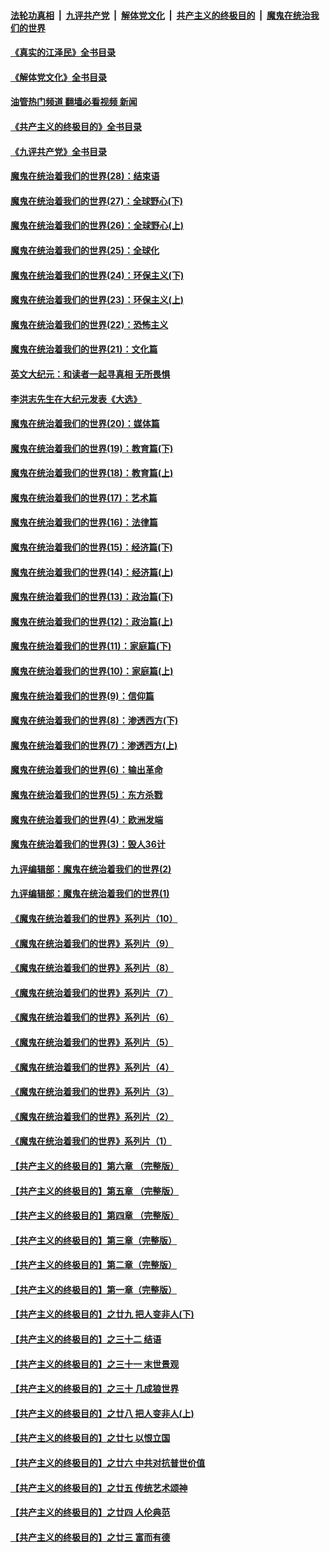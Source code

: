 ####  [法轮功真相](../../../../basic/blob/master/README.md?t=09110701) &nbsp;|&nbsp; [九评共产党](../../../../9ping.md/blob/master/README.md?t=09110701) &nbsp;|&nbsp; [解体党文化](../../../../jtdwh.md/blob/master/README.md?t=09110701)  &nbsp;|&nbsp; [共产主义的终极目的](../../../../gczydzjmd.md/blob/master/README.md?t=09110701) &nbsp;|&nbsp; [魔鬼在统治我们的世界](../../../../mgztzwmdsj.md/blob/master/README.md?t=09110701) 

#### [《真实的江泽民》全书目录](../pages/nsc422/n13721399.md?t=09110701) 

#### [《解体党文化》全书目录](../pages/nsc422/n13721157.md?t=09110701) 

#### [油管热门频道 翻墙必看视频 新闻](http://45.76.130.85:81/youtube.html?09110701)

#### [《共产主义的终极目的》全书目录](../pages/nsc422/n13721048.md?t=09110701) 

#### [《九评共产党》全书目录](../pages/nsc422/n13708085.md?t=09110701) 

#### [魔鬼在统治着我们的世界(28)：结束语](../pages/nsc422/n10936246.md?t=09110701) 

#### [魔鬼在统治着我们的世界(27)：全球野心(下)](../pages/nsc422/n10928319.md?t=09110701) 

#### [魔鬼在统治着我们的世界(26)：全球野心(上)](../pages/nsc422/n10900318.md?t=09110701) 

#### [魔鬼在统治着我们的世界(25)：全球化](../pages/nsc422/n10788205.md?t=09110701) 

#### [魔鬼在统治着我们的世界(24)：环保主义(下)](../pages/nsc422/n10695307.md?t=09110701) 

#### [魔鬼在统治着我们的世界(23)：环保主义(上)](../pages/nsc422/n10688613.md?t=09110701) 

#### [魔鬼在统治着我们的世界(22)：恐怖主义](../pages/nsc422/n10614727.md?t=09110701) 

#### [魔鬼在统治着我们的世界(21)：文化篇](../pages/nsc422/n10597706.md?t=09110701) 

#### [英文大纪元：和读者一起寻真相 无所畏惧](../pages/nsc422/n12542027.md?t=09110701) 

#### [李洪志先生在大纪元发表《大选》](../pages/nsc422/n12534746.md?t=09110701) 

#### [魔鬼在统治着我们的世界(20)：媒体篇](../pages/nsc422/n10586579.md?t=09110701) 

#### [魔鬼在统治着我们的世界(19)：教育篇(下)](../pages/nsc422/n10564808.md?t=09110701) 

#### [魔鬼在统治着我们的世界(18)：教育篇(上)](../pages/nsc422/n10526970.md?t=09110701) 

#### [魔鬼在统治着我们的世界(17)：艺术篇](../pages/nsc422/n10499093.md?t=09110701) 

#### [魔鬼在统治着我们的世界(16)：法律篇](../pages/nsc422/n10485969.md?t=09110701) 

#### [魔鬼在统治着我们的世界(15)：经济篇(下)](../pages/nsc422/n10469975.md?t=09110701) 

#### [魔鬼在统治着我们的世界(14)：经济篇(上)](../pages/nsc422/n10457370.md?t=09110701) 

#### [魔鬼在统治着我们的世界(13)：政治篇(下)](../pages/nsc422/n10448270.md?t=09110701) 

#### [魔鬼在统治着我们的世界(12)：政治篇(上)](../pages/nsc422/n10444576.md?t=09110701) 

#### [魔鬼在统治着我们的世界(11)：家庭篇(下)](../pages/nsc422/n10440961.md?t=09110701) 

#### [魔鬼在统治着我们的世界(10)：家庭篇(上)](../pages/nsc422/n10435448.md?t=09110701) 

#### [魔鬼在统治着我们的世界(9)：信仰篇](../pages/nsc422/n10432159.md?t=09110701) 

#### [魔鬼在统治着我们的世界(8)：渗透西方(下)](../pages/nsc422/n10429603.md?t=09110701) 

#### [魔鬼在统治着我们的世界(7)：渗透西方(上)](../pages/nsc422/n10426013.md?t=09110701) 

#### [魔鬼在统治着我们的世界(6)：输出革命](../pages/nsc422/n10421536.md?t=09110701) 

#### [魔鬼在统治着我们的世界(5)：东方杀戮](../pages/nsc422/n10417707.md?t=09110701) 

#### [魔鬼在统治着我们的世界(4)：欧洲发端](../pages/nsc422/n10414890.md?t=09110701) 

#### [魔鬼在统治着我们的世界(3)：毁人36计](../pages/nsc422/n10411583.md?t=09110701) 

#### [九评编辑部：魔鬼在统治着我们的世界(2)](../pages/nsc422/n10410036.md?t=09110701) 

#### [九评编辑部：魔鬼在统治着我们的世界(1)](../pages/nsc422/n10406825.md?t=09110701) 

#### [《魔鬼在统治着我们的世界》系列片（10）](../pages/nsc422/n12292670.md?t=09110701) 

#### [《魔鬼在统治着我们的世界》系列片（9）](../pages/nsc422/n12290859.md?t=09110701) 

#### [《魔鬼在统治着我们的世界》系列片（8）](../pages/nsc422/n12287445.md?t=09110701) 

#### [《魔鬼在统治着我们的世界》系列片（7）](../pages/nsc422/n12283425.md?t=09110701) 

#### [《魔鬼在统治着我们的世界》系列片（6）](../pages/nsc422/n12282314.md?t=09110701) 

#### [《魔鬼在统治着我们的世界》系列片（5）](../pages/nsc422/n12281419.md?t=09110701) 

#### [《魔鬼在统治着我们的世界》系列片（4）](../pages/nsc422/n12274024.md?t=09110701) 

#### [《魔鬼在统治着我们的世界》系列片（3）](../pages/nsc422/n12271322.md?t=09110701) 

#### [《魔鬼在统治着我们的世界》系列片（2）](../pages/nsc422/n12269049.md?t=09110701) 

#### [《魔鬼在统治着我们的世界》系列片（1）](../pages/nsc422/n12267575.md?t=09110701) 

#### [【共产主义的终极目的】第六章 （完整版）](../pages/nsc422/n11428913.md?t=09110701) 

#### [【共产主义的终极目的】第五章 （完整版）](../pages/nsc422/n11428912.md?t=09110701) 

#### [【共产主义的终极目的】第四章 （完整版）](../pages/nsc422/n11428907.md?t=09110701) 

#### [【共产主义的终极目的】第三章（完整版）](../pages/nsc422/n11428848.md?t=09110701) 

#### [【共产主义的终极目的】第二章（完整版）](../pages/nsc422/n11428831.md?t=09110701) 

#### [【共产主义的终极目的】第一章（完整版）](../pages/nsc422/n11417651.md?t=09110701) 

#### [【共产主义的终极目的】之廿九 把人变非人(下)](../pages/nsc422/n11344140.md?t=09110701) 

#### [【共产主义的终极目的】之三十二 结语](../pages/nsc422/n11360535.md?t=09110701) 

#### [【共产主义的终极目的】之三十一 末世景观](../pages/nsc422/n11351129.md?t=09110701) 

#### [【共产主义的终极目的】之三十 几成狼世界](../pages/nsc422/n11348280.md?t=09110701) 

#### [【共产主义的终极目的】之廿八 把人变非人(上)](../pages/nsc422/n11340492.md?t=09110701) 

#### [【共产主义的终极目的】之廿七 以恨立国](../pages/nsc422/n11336944.md?t=09110701) 

#### [【共产主义的终极目的】之廿六 中共对抗普世价值](../pages/nsc422/n11324785.md?t=09110701) 

#### [【共产主义的终极目的】之廿五 传统艺术颂神](../pages/nsc422/n11296396.md?t=09110701) 

#### [【共产主义的终极目的】之廿四 人伦典范](../pages/nsc422/n11296397.md?t=09110701) 

#### [【共产主义的终极目的】之廿三 富而有德](../pages/nsc422/n11283598.md?t=09110701) 

<img src='http://gfw-breaker.win/goodnews/indexes/nsc422.md' width='0px' height='0px'/>
